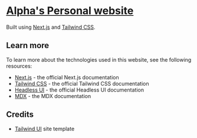 # [Alpha's Personal website](alphaolomi.com)

Built using [Next.js](https://nextjs.org) and [Tailwind CSS](https://tailwindcss.com). 

## Learn more

To learn more about the technologies used in this website, see the following resources:

- [Next.js](https://nextjs.org/docs) - the official Next.js documentation
- [Tailwind CSS](https://tailwindcss.com/docs) - the official Tailwind CSS documentation
- [Headless UI](https://headlessui.dev) - the official Headless UI documentation
- [MDX](https://mdxjs.com) - the MDX documentation

## Credits

- [Tailwind UI](https://tailwindui.com) site template 